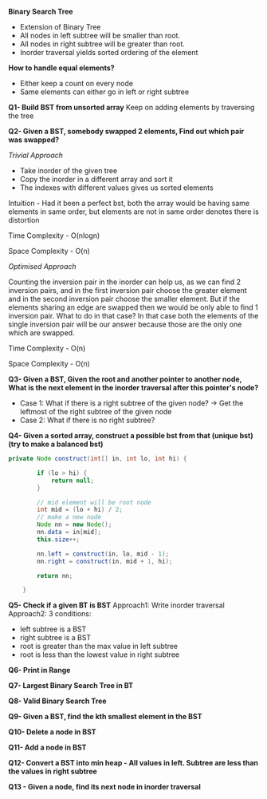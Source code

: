**Binary Search Tree**
- Extension of Binary Tree
- All nodes in left subtree will be smaller than root.
- All nodes in right subtree will be greater than root.
- Inorder traversal yields sorted ordering of the element

**How to handle equal elements?**

- Either keep a count on every node
- Same elements can either go in left or right subtree

**Q1- Build BST from unsorted array**
Keep on adding elements by traversing the tree

**Q2- Given a BST, somebody swapped 2 elements, Find out which pair was swapped?**

_Trivial Approach_

- Take inorder of the given tree
- Copy the inorder in a different array and sort it 
- The indexes with different values gives us sorted elements

Intuition - Had it been a perfect bst, both the array would be having same elements in same order, but elements are not in same order denotes there is distortion

Time Complexity - O(nlogn)

Space Complexity - O(n)

_Optimised Approach_

Counting the inversion pair in the inorder can help us, as we can find 2 inversion pairs, and in the first inversion pair choose the greater element and in the second inversion pair choose the smaller element. But if the elements sharing an edge are swapped then we would be only able to find 1 inversion pair. What to do in that case? 
In that case both the elements of the single inversion pair will be our answer because those are the only one which are swapped.

Time Complexity - O(n)

Space Complexity - O(n)

**Q3- Given a BST, Given the root and another pointer to another node, What is the next element in the inorder traversal after this pointer's node?**

- Case 1: What if there is a right subtree of the given node? -> Get the leftmost of the right subtree of the given node
- Case 2: What if there is no right subtree?


**Q4- Given a sorted array, construct a possible bst from that (unique bst) (try to make a balanced bst)**

```java
private Node construct(int[] in, int lo, int hi) {

		if (lo > hi) {
			return null;
		}

		// mid element will be root node
		int mid = (lo + hi) / 2;
		// make a new node
		Node nn = new Node();
		nn.data = in[mid];
		this.size++;

		nn.left = construct(in, lo, mid - 1);
		nn.right = construct(in, mid + 1, hi);

		return nn;

	}
```
**Q5- Check if a given BT is BST**
Approach1: Write inorder traversal
Approach2: 3 conditions:
- left subtree is a BST
- right subtree is a BST
- root is greater than the max value in left subtree
- root is less than the lowest value in right subtree

**Q6- Print in Range**

**Q7- Largest Binary Search Tree in BT**

**Q8- Valid Binary Search Tree**

**Q9- Given a BST, find the kth smallest element in the BST**

**Q10- Delete a node in BST**

**Q11- Add a node in BST**

**Q12- Convert a BST into min heap - All values in left. Subtree are less than the values in right subtree**

**Q13 - Given a node, find its next node in inorder traversal**

